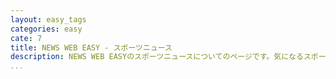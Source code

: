 ```yaml
---
layout: easy_tags
categories: easy
cate: 7
title: NEWS WEB EASY - スポーツニュース
description: NEWS WEB EASYのスポーツニュースについてのページです。気になるスポーツの結果や海外で戦うトップ選手たちの動向。オリンピックやパラリンピック関係のニュースや話題も。
...
```

